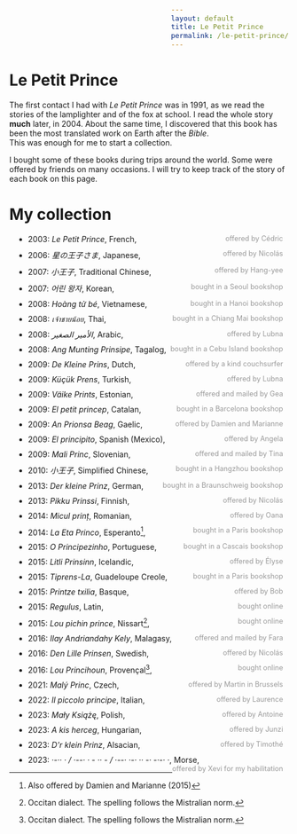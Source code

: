 ```yaml
---
layout: default
title: Le Petit Prince
permalink: /le-petit-prince/
---
```


<style type="text/css">
code {
  font-family: inherit;
  color: #999;
  font-size: 90%;
  float: right
}
li {
  margin: 10px;
}
</style>

# Le Petit Prince

The first contact I had with _Le Petit Prince_ was in 1991, as we read the stories of the lamplighter and of the fox at school. I read the whole story **much** later, in 2004. About the same time, I discovered that this book has been the most translated work on Earth after the _Bible_.  
This was enough for me to start a collection.

I bought some of these books during trips around the world. Some were offered by friends on many occasions. I will try to keep track of the story of each book on this page.

# My collection

- 2003: _Le Petit Prince_, French, `offered by Cédric`
- 2006: _星の王子さま_, Japanese, `offered by Nicolás`
- 2007: _小王子_, Traditional Chinese, `offered by Hang-yee`
- 2007: _어린 왕자_, Korean, `bought in a Seoul bookshop`
- 2008: _Hoàng tử bé_, Vietnamese, `bought in a Hanoi bookshop`
- 2008: _เจ้าชายน้อย_, Thai, `bought in a Chiang Mai bookshop`
- 2008: _الأمير الصغير_, Arabic, `offered by Lubna`
- 2008: _Ang Munting Prinsipe_, Tagalog, `bought in a Cebu Island bookshop`
- 2009: _De Kleine Prins_, Dutch, `offered by a kind couchsurfer`
- 2009: _Küçük Prens_, Turkish, `offered by Lubna`
- 2009: _Väike Prints_, Estonian, `offered and mailed by Gea`
- 2009: _El petit princep_, Catalan, `bought in a Barcelona bookshop`
- 2009: _An Prionsa Beag_, Gaelic, `offered by Damien and Marianne`
- 2009: _El principito_, Spanish (Mexico), `offered by Angela`
- 2009: _Mali Princ_, Slovenian, `offered and mailed by Tina`
- 2010: _小王子_, Simplified Chinese, `bought in a Hangzhou bookshop`
- 2013: _Der kleine Prinz_, German, `bought in a Braunschweig bookshop`
- 2013: _Pikku Prinssi_, Finnish, `offered by Nicolás`
- 2014: _Micul prinț_, Romanian, `offered by Oana`
- 2014: _La Eta Princo_, Esperanto[^1], `bought in a Paris bookshop`
- 2015: _O Principezinho_, Portuguese, `bought in a Cascais bookshop`
- 2015: _Litli Prinsinn_, Icelandic, `offered by Élyse`
- 2015: _Tiprens-La_, Guadeloupe Creole, `bought in a Paris bookshop`
- 2015: _Printze txilia_, Basque, `offered by Bob`
- 2015: _Regulus_, Latin, `bought online`
- 2015: _Lou pichin prince_, Nissart[^2], `bought online`
- 2016: _Ilay Andriandahy Kely_, Malagasy, `offered and mailed by Fara`
- 2016: _Den Lille Prinsen_, Swedish, `offered by Nicolás`
- 2016: _Lou Princihoun_, Provençal[^2], `bought online`
- 2021: _Malý Princ_, Czech, `offered by Martin in Brussels`
- 2022: _Il piccolo principe_, Italian, `offered by Laurence`
- 2023: _Mały Książę_, Polish, `offered by Antoine`
- 2023: _A kis herceg_, Hungarian, `offered by Junzi`
- 2023: _D'r klein Prinz_, Alsacian, `offered by Timothé`
- 2023: _·-·· · / ·--· · - ·· - / ·--· ·-· ·· -· -·-· ·_, Morse, `offered by Xevi for my habilitation`

[^1]: Also offered by Damien and Marianne (2015)
[^2]: Occitan dialect. The spelling follows the Mistralian norm.
[^3]: Occitan dialect. The spelling follows the classical norm.
